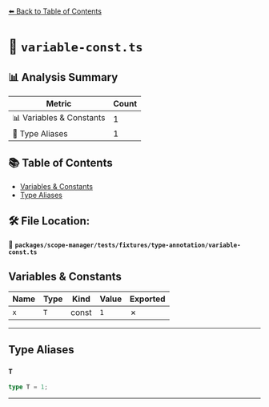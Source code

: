 [⬅️ Back to Table of Contents](../../../../../index.md)

# 📄 `variable-const.ts`

## 📊 Analysis Summary

| Metric | Count |
|--------|-------|
| 📊 Variables & Constants | 1 |
| 📑 Type Aliases | 1 |

## 📚 Table of Contents

- [Variables & Constants](#variables-constants)
- [Type Aliases](#type-aliases)

## 🛠️ File Location:
📂 **`packages/scope-manager/tests/fixtures/type-annotation/variable-const.ts`**

## Variables & Constants

| Name | Type | Kind | Value | Exported |
|------|------|------|-------|----------|
| `x` | `T` | const | `1` | ✗ |


---

## Type Aliases

### `T`

```ts
type T = 1;
```


---